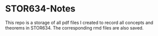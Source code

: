 # STOR634-Notes
This repo is a storage of all pdf files I created to record all concepts and theorems in STOR634. The corresponding rmd files are also saved.